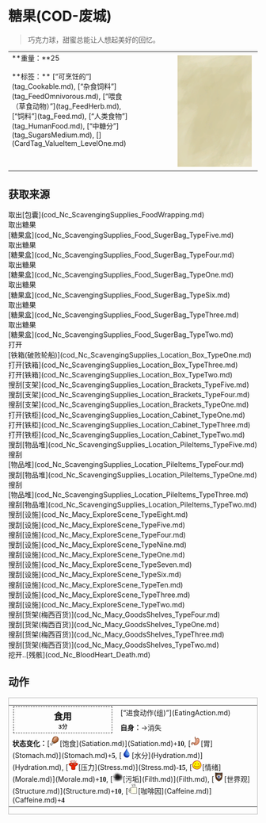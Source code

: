 # 糖果(COD-废城)  
> 巧克力球，甜蜜总能让人想起美好的回忆。  
  
<table class="table table-bordered" data-toggle="table"  data-show-header="false"><thead style="display:none"><tr ><th  style="width:50%;text-align:left;vertical-align:top;"  >title</th><th  style="width:50%;text-align:left;vertical-align:top;"  ></th></tr></thead><tr ><td  style="width:50%;text-align:left;vertical-align:top;"  >**重量：**25<br><br>**标签：**	[“可烹饪的”](tag_Cookable.md), [“杂食饲料”](tag_FeedOmnivorous.md), [“喂食（草食动物）”](tag_FeedHerb.md), [“饲料”](tag_Feed.md), [“人类食物”](tag_HumanFood.md), [“中糖分”](tag_SugarsMedium.md), [](CardTag_ValueItem_LevelOne.md)</td><td  style="width:50%;text-align:left;vertical-align:top;"  ><div style="float:right; margin:5px"><div class="gamecard" style="width:150px; height:225px;"><a href="cod_Nc_ScavengingSupplies_Food_Suger_TypeOne.md" style="color:black"><img class="bg" decoding="async" src="Sprite/BG_SandTop.png" href="a.md" style="max-width:150px;max-height:225px;"><img decoding="async" src="Sprite/cod/Nc_ScavengingSupplies_Food_Suger_TypeOne.jpg" class="cardimageNoBack" style="transform: translate(-50%, 0%) scale(0.4398826979472141);"><span style="font-size: 25px;">糖果</span></a></div></div></td></tr></tbody></table>  
  
## 获取来源  
<div style="display:inline-block"><div class="gamedatalist" style="text-align:left;min-width:200px;min-height:0px;"><div style="display:inline-block"><div style="display:inline-block;vertical-align:middle;">取出</div><div style="display:inline-block;vertical-align:middle;">[包囊](cod_Nc_ScavengingSupplies_FoodWrapping.md)</div></div></div><div class="gamedatalist" style="text-align:left;min-width:200px;min-height:0px;"><div style="display:inline-block"><div style="display:inline-block;vertical-align:middle;">取出糖果</div><div style="display:inline-block;vertical-align:middle;">[糖果盒](cod_Nc_ScavengingSupplies_Food_SugerBag_TypeFive.md)</div></div></div><div class="gamedatalist" style="text-align:left;min-width:200px;min-height:0px;"><div style="display:inline-block"><div style="display:inline-block;vertical-align:middle;">取出糖果</div><div style="display:inline-block;vertical-align:middle;">[糖果盒](cod_Nc_ScavengingSupplies_Food_SugerBag_TypeFour.md)</div></div></div><div class="gamedatalist" style="text-align:left;min-width:200px;min-height:0px;"><div style="display:inline-block"><div style="display:inline-block;vertical-align:middle;">取出糖果</div><div style="display:inline-block;vertical-align:middle;">[糖果盒](cod_Nc_ScavengingSupplies_Food_SugerBag_TypeOne.md)</div></div></div><div class="gamedatalist" style="text-align:left;min-width:200px;min-height:0px;"><div style="display:inline-block"><div style="display:inline-block;vertical-align:middle;">取出糖果</div><div style="display:inline-block;vertical-align:middle;">[糖果盒](cod_Nc_ScavengingSupplies_Food_SugerBag_TypeSix.md)</div></div></div><div class="gamedatalist" style="text-align:left;min-width:200px;min-height:0px;"><div style="display:inline-block"><div style="display:inline-block;vertical-align:middle;">取出糖果</div><div style="display:inline-block;vertical-align:middle;">[糖果盒](cod_Nc_ScavengingSupplies_Food_SugerBag_TypeThree.md)</div></div></div><div class="gamedatalist" style="text-align:left;min-width:200px;min-height:0px;"><div style="display:inline-block"><div style="display:inline-block;vertical-align:middle;">取出糖果</div><div style="display:inline-block;vertical-align:middle;">[糖果盒](cod_Nc_ScavengingSupplies_Food_SugerBag_TypeTwo.md)</div></div></div><div class="gamedatalist" style="text-align:left;min-width:200px;min-height:0px;"><div style="display:inline-block"><div style="display:inline-block;vertical-align:middle;">打开</div><div style="display:inline-block;vertical-align:middle;">[铁箱(破败轮船)](cod_Nc_ScavengingSupplies_Location_Box_TypeOne.md)</div></div></div><div class="gamedatalist" style="text-align:left;min-width:200px;min-height:0px;"><div style="display:inline-block"><div style="display:inline-block;vertical-align:middle;">打开</div><div style="display:inline-block;vertical-align:middle;">[铁箱](cod_Nc_ScavengingSupplies_Location_Box_TypeThree.md)</div></div></div><div class="gamedatalist" style="text-align:left;min-width:200px;min-height:0px;"><div style="display:inline-block"><div style="display:inline-block;vertical-align:middle;">打开</div><div style="display:inline-block;vertical-align:middle;">[铁箱](cod_Nc_ScavengingSupplies_Location_Box_TypeTwo.md)</div></div></div><div class="gamedatalist" style="text-align:left;min-width:200px;min-height:0px;"><div style="display:inline-block"><div style="display:inline-block;vertical-align:middle;">搜刮</div><div style="display:inline-block;vertical-align:middle;">[支架](cod_Nc_ScavengingSupplies_Location_Brackets_TypeFive.md)</div></div></div><div class="gamedatalist" style="text-align:left;min-width:200px;min-height:0px;"><div style="display:inline-block"><div style="display:inline-block;vertical-align:middle;">搜刮</div><div style="display:inline-block;vertical-align:middle;">[支架](cod_Nc_ScavengingSupplies_Location_Brackets_TypeFour.md)</div></div></div><div class="gamedatalist" style="text-align:left;min-width:200px;min-height:0px;"><div style="display:inline-block"><div style="display:inline-block;vertical-align:middle;">搜刮</div><div style="display:inline-block;vertical-align:middle;">[支架](cod_Nc_ScavengingSupplies_Location_Brackets_TypeOne.md)</div></div></div><div class="gamedatalist" style="text-align:left;min-width:200px;min-height:0px;"><div style="display:inline-block"><div style="display:inline-block;vertical-align:middle;">打开</div><div style="display:inline-block;vertical-align:middle;">[铁柜](cod_Nc_ScavengingSupplies_Location_Cabinet_TypeOne.md)</div></div></div><div class="gamedatalist" style="text-align:left;min-width:200px;min-height:0px;"><div style="display:inline-block"><div style="display:inline-block;vertical-align:middle;">打开</div><div style="display:inline-block;vertical-align:middle;">[铁柜](cod_Nc_ScavengingSupplies_Location_Cabinet_TypeThree.md)</div></div></div><div class="gamedatalist" style="text-align:left;min-width:200px;min-height:0px;"><div style="display:inline-block"><div style="display:inline-block;vertical-align:middle;">打开</div><div style="display:inline-block;vertical-align:middle;">[铁柜](cod_Nc_ScavengingSupplies_Location_Cabinet_TypeTwo.md)</div></div></div><div class="gamedatalist" style="text-align:left;min-width:200px;min-height:0px;"><div style="display:inline-block"><div style="display:inline-block;vertical-align:middle;">搜刮</div><div style="display:inline-block;vertical-align:middle;">[物品堆](cod_Nc_ScavengingSupplies_Location_PileItems_TypeFive.md)</div></div></div><div class="gamedatalist" style="text-align:left;min-width:200px;min-height:0px;"><div style="display:inline-block"><div style="display:inline-block;vertical-align:middle;">搜刮</div><div style="display:inline-block;vertical-align:middle;">[物品堆](cod_Nc_ScavengingSupplies_Location_PileItems_TypeFour.md)</div></div></div><div class="gamedatalist" style="text-align:left;min-width:200px;min-height:0px;"><div style="display:inline-block"><div style="display:inline-block;vertical-align:middle;">搜刮</div><div style="display:inline-block;vertical-align:middle;">[物品堆](cod_Nc_ScavengingSupplies_Location_PileItems_TypeOne.md)</div></div></div><div class="gamedatalist" style="text-align:left;min-width:200px;min-height:0px;"><div style="display:inline-block"><div style="display:inline-block;vertical-align:middle;">搜刮</div><div style="display:inline-block;vertical-align:middle;">[物品堆](cod_Nc_ScavengingSupplies_Location_PileItems_TypeThree.md)</div></div></div><div class="gamedatalist" style="text-align:left;min-width:200px;min-height:0px;"><div style="display:inline-block"><div style="display:inline-block;vertical-align:middle;">搜刮</div><div style="display:inline-block;vertical-align:middle;">[物品堆](cod_Nc_ScavengingSupplies_Location_PileItems_TypeTwo.md)</div></div></div><div class="gamedatalist" style="text-align:left;min-width:200px;min-height:0px;"><div style="display:inline-block"><div style="display:inline-block;vertical-align:middle;">搜刮</div><div style="display:inline-block;vertical-align:middle;">[设施](cod_Nc_Macy_ExploreScene_TypeEight.md)</div></div></div><div class="gamedatalist" style="text-align:left;min-width:200px;min-height:0px;"><div style="display:inline-block"><div style="display:inline-block;vertical-align:middle;">搜刮</div><div style="display:inline-block;vertical-align:middle;">[设施](cod_Nc_Macy_ExploreScene_TypeFive.md)</div></div></div><div class="gamedatalist" style="text-align:left;min-width:200px;min-height:0px;"><div style="display:inline-block"><div style="display:inline-block;vertical-align:middle;">搜刮</div><div style="display:inline-block;vertical-align:middle;">[设施](cod_Nc_Macy_ExploreScene_TypeFour.md)</div></div></div><div class="gamedatalist" style="text-align:left;min-width:200px;min-height:0px;"><div style="display:inline-block"><div style="display:inline-block;vertical-align:middle;">搜刮</div><div style="display:inline-block;vertical-align:middle;">[设施](cod_Nc_Macy_ExploreScene_TypeNine.md)</div></div></div><div class="gamedatalist" style="text-align:left;min-width:200px;min-height:0px;"><div style="display:inline-block"><div style="display:inline-block;vertical-align:middle;">搜刮</div><div style="display:inline-block;vertical-align:middle;">[设施](cod_Nc_Macy_ExploreScene_TypeOne.md)</div></div></div><div class="gamedatalist" style="text-align:left;min-width:200px;min-height:0px;"><div style="display:inline-block"><div style="display:inline-block;vertical-align:middle;">搜刮</div><div style="display:inline-block;vertical-align:middle;">[设施](cod_Nc_Macy_ExploreScene_TypeSeven.md)</div></div></div><div class="gamedatalist" style="text-align:left;min-width:200px;min-height:0px;"><div style="display:inline-block"><div style="display:inline-block;vertical-align:middle;">搜刮</div><div style="display:inline-block;vertical-align:middle;">[设施](cod_Nc_Macy_ExploreScene_TypeSix.md)</div></div></div><div class="gamedatalist" style="text-align:left;min-width:200px;min-height:0px;"><div style="display:inline-block"><div style="display:inline-block;vertical-align:middle;">搜刮</div><div style="display:inline-block;vertical-align:middle;">[设施](cod_Nc_Macy_ExploreScene_TypeTen.md)</div></div></div><div class="gamedatalist" style="text-align:left;min-width:200px;min-height:0px;"><div style="display:inline-block"><div style="display:inline-block;vertical-align:middle;">搜刮</div><div style="display:inline-block;vertical-align:middle;">[设施](cod_Nc_Macy_ExploreScene_TypeThree.md)</div></div></div><div class="gamedatalist" style="text-align:left;min-width:200px;min-height:0px;"><div style="display:inline-block"><div style="display:inline-block;vertical-align:middle;">搜刮</div><div style="display:inline-block;vertical-align:middle;">[设施](cod_Nc_Macy_ExploreScene_TypeTwo.md)</div></div></div><div class="gamedatalist" style="text-align:left;min-width:200px;min-height:0px;"><div style="display:inline-block"><div style="display:inline-block;vertical-align:middle;">搜刮</div><div style="display:inline-block;vertical-align:middle;">[货架(梅西百货)](cod_Nc_Macy_GoodsShelves_TypeFour.md)</div></div></div><div class="gamedatalist" style="text-align:left;min-width:200px;min-height:0px;"><div style="display:inline-block"><div style="display:inline-block;vertical-align:middle;">搜刮</div><div style="display:inline-block;vertical-align:middle;">[货架(梅西百货)](cod_Nc_Macy_GoodsShelves_TypeOne.md)</div></div></div><div class="gamedatalist" style="text-align:left;min-width:200px;min-height:0px;"><div style="display:inline-block"><div style="display:inline-block;vertical-align:middle;">搜刮</div><div style="display:inline-block;vertical-align:middle;">[货架(梅西百货)](cod_Nc_Macy_GoodsShelves_TypeThree.md)</div></div></div><div class="gamedatalist" style="text-align:left;min-width:200px;min-height:0px;"><div style="display:inline-block"><div style="display:inline-block;vertical-align:middle;">搜刮</div><div style="display:inline-block;vertical-align:middle;">[货架(梅西百货)](cod_Nc_Macy_GoodsShelves_TypeTwo.md)</div></div></div><div class="gamedatalist" style="text-align:left;min-width:200px;min-height:0px;"><div style="display:inline-block"><div style="display:inline-block;vertical-align:middle;">挖开..</div><div style="display:inline-block;vertical-align:middle;">[残骸](cod_Nc_BloodHeart_Death.md)</div></div></div></div>  
  
## 动作  
<div  style="border:1px solid #BBB"><table><tr><td rowspan="2" style="width:200px;text-align:center;font-size:1.3em;font-weight:bold"><div style="padding:5px;border:1px dashed #333"><div>食用</div><div style="font-size:0.6em;"><font data-toggle="tooltip" data-placement="top" title="0.2TP">3分</font></div></div></td><td>[“进食动作(组)”](EatingAction.md)</td></tr><tr><td><b>自身：</b>→消失</td></tr><tr><td colspan="2"><b>状态变化：</b>[<div style="width:20px;display:inline-block;text-align:center"><img decoding="async" src="Sprite/Hunger.png" href="a.md" style="max-width:20px;max-height:20px;"></div>[饱食](Satiation.md)](Satiation.md)<span style="font-family:ui-monospace"><b>+10</b></span>, [<div style="width:20px;display:inline-block;text-align:center"><img decoding="async" src="Sprite/Stomach.png" href="a.md" style="max-width:20px;max-height:20px;"></div>[胃](Stomach.md)](Stomach.md)<span style="font-family:ui-monospace"><b>+5</b></span>, [<div style="width:20px;display:inline-block;text-align:center"><img decoding="async" src="Sprite/Thirst.png" href="a.md" style="max-width:20px;max-height:20px;"></div>[水分](Hydration.md)](Hydration.md), [<div style="width:20px;display:inline-block;text-align:center"><img decoding="async" src="Sprite/Stress.png" href="a.md" style="max-width:20px;max-height:20px;"></div>[压力](Stress.md)](Stress.md)<span style="font-family:ui-monospace"><b>-15</b></span>, [<div style="width:20px;display:inline-block;text-align:center"><img decoding="async" src="Sprite/Content.png" href="a.md" style="max-width:20px;max-height:20px;"></div>[情绪](Morale.md)](Morale.md)<span style="font-family:ui-monospace"><b>+10</b></span>, [<div style="width:20px;display:inline-block;text-align:center"><img decoding="async" src="Sprite/Dirt3.png" href="a.md" style="max-width:20px;max-height:20px;"></div>[污垢](Filth.md)](Filth.md), [<div style="width:20px;display:inline-block;text-align:center"><img decoding="async" src="Sprite/Structure.png" href="a.md" style="max-width:20px;max-height:20px;"></div>[世界观](Structure.md)](Structure.md)<span style="font-family:ui-monospace"><b>+10</b></span>, [<div style="width:20px;display:inline-block;text-align:center"><img decoding="async" src="Sprite/Caffeine.png" href="a.md" style="max-width:20px;max-height:20px;"></div>[咖啡因](Caffeine.md)](Caffeine.md)<span style="font-family:ui-monospace"><b>+4</b></span></td></tr></table></div>  
  
  


<script>document.title="糖果 - 卡牌生存百科 Card Survival Wiki";</script>